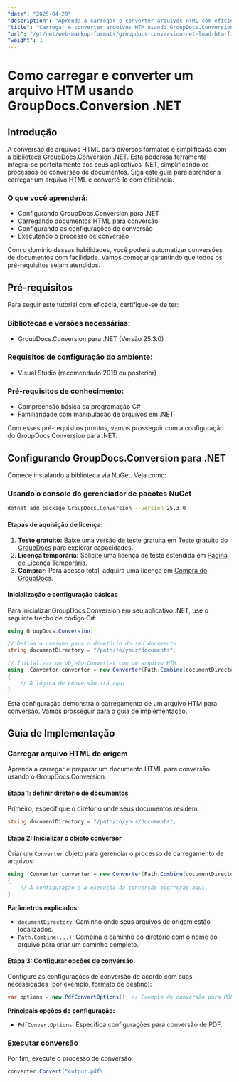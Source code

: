```yaml
---
"date": "2025-04-29"
"description": "Aprenda a carregar e converter arquivos HTML com eficiência com o GroupDocs.Conversion para .NET. Este guia aborda instalação, configuração e aplicações práticas."
"title": "Carregar e converter arquivos HTM usando GroupDocs.Conversion .NET - Um guia passo a passo"
"url": "/pt/net/web-markup-formats/groupdocs-conversion-net-load-htm-files/"
"weight": 1
---
```


# Como carregar e converter um arquivo HTM usando GroupDocs.Conversion .NET

## Introdução

A conversão de arquivos HTML para diversos formatos é simplificada com a biblioteca GroupDocs.Conversion .NET. Esta poderosa ferramenta integra-se perfeitamente aos seus aplicativos .NET, simplificando os processos de conversão de documentos. Siga este guia para aprender a carregar um arquivo HTML e convertê-lo com eficiência.

### O que você aprenderá:
- Configurando GroupDocs.Conversion para .NET
- Carregando documentos HTML para conversão
- Configurando as configurações de conversão
- Executando o processo de conversão

Com o domínio dessas habilidades, você poderá automatizar conversões de documentos com facilidade. Vamos começar garantindo que todos os pré-requisitos sejam atendidos.

## Pré-requisitos

Para seguir este tutorial com eficácia, certifique-se de ter:

### Bibliotecas e versões necessárias:
- GroupDocs.Conversion para .NET (Versão 25.3.0)
  

### Requisitos de configuração do ambiente:
- Visual Studio (recomendado 2019 ou posterior)

### Pré-requisitos de conhecimento:
- Compreensão básica da programação C#
- Familiaridade com manipulação de arquivos em .NET

Com esses pré-requisitos prontos, vamos prosseguir com a configuração do GroupDocs.Conversion para .NET.

## Configurando GroupDocs.Conversion para .NET

Comece instalando a biblioteca via NuGet. Veja como:

### Usando o console do gerenciador de pacotes NuGet
```bash
dotnet add package GroupDocs.Conversion --version 25.3.0
```

#### Etapas de aquisição de licença:
1. **Teste gratuito:** Baixe uma versão de teste gratuita em [Teste gratuito do GroupDocs](https://releases.groupdocs.com/conversion/net/) para explorar capacidades.
2. **Licença temporária:** Solicite uma licença de teste estendida em [Página de Licença Temporária](https://purchase.groupdocs.com/temporary-license/).
3. **Comprar:** Para acesso total, adquira uma licença em [Compra do GroupDocs](https://purchase.groupdocs.com/buy).

#### Inicialização e configuração básicas

Para inicializar GroupDocs.Conversion em seu aplicativo .NET, use o seguinte trecho de código C#:

```csharp
using GroupDocs.Conversion;

// Defina o caminho para o diretório do seu documento
string documentDirectory = "/path/to/your/documents";

// Inicializar um objeto Converter com um arquivo HTM
using (Converter converter = new Converter(Path.Combine(documentDirectory, "sample.htm")))
{
    // A lógica de conversão irá aqui
}
```

Esta configuração demonstra o carregamento de um arquivo HTM para conversão. Vamos prosseguir para o guia de implementação.

## Guia de Implementação

### Carregar arquivo HTML de origem

Aprenda a carregar e preparar um documento HTML para conversão usando o GroupDocs.Conversion.

#### Etapa 1: definir diretório de documentos
Primeiro, especifique o diretório onde seus documentos residem:

```csharp
string documentDirectory = "/path/to/your/documents";
```

#### Etapa 2: Inicializar o objeto conversor
Criar um `Converter` objeto para gerenciar o processo de carregamento de arquivos:

```csharp
using (Converter converter = new Converter(Path.Combine(documentDirectory, "sample.htm")))
{
    // A configuração e a execução da conversão ocorrerão aqui.
}
```

**Parâmetros explicados:**
- `documentDirectory`: Caminho onde seus arquivos de origem estão localizados.
- `Path.Combine(...)`: Combina o caminho do diretório com o nome do arquivo para criar um caminho completo.

#### Etapa 3: Configurar opções de conversão
Configure as configurações de conversão de acordo com suas necessidades (por exemplo, formato de destino):

```csharp
var options = new PdfConvertOptions(); // Exemplo de conversão para PDF
```

**Principais opções de configuração:**
- `PdfConvertOptions`: Especifica configurações para conversão de PDF.

### Executar conversão
Por fim, execute o processo de conversão:

```csharp
converter.Convert("output.pdf\